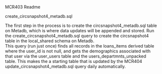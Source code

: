MCR403 Readme
<p>
create_circsnapshot4_metadb.sql
</p>
The first step in the process is to create the circsnapshot4_metadb.sql table on Metadb, which is where data updates 
will be appended and stored. Run the create_circsnapshot4_metadb.sql query to create the circsnapshot4 table in the 
local_shared schema on Metadb. 
<br>
This query (run just once) finds all records in the loans_items derived table where the user_id is not null, 
and gets the demographics associated with that user via the user_users table and the users_departmnts_unpacked table. 
This makes the a starting table that is updated by the MCR404 update_circsnapshot4_metadb.sql query daily automatically.
</br>



